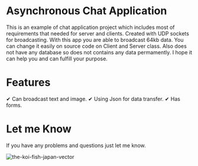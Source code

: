 # Asynchronous Chat Application
This is an example of chat application project which includes most of requirements that needed for server and clients. Created with UDP sockets for broadcasting. 
 With this app you are able to broadcast 64kb data. You can change it easily on source code on Client and Server class. Also does not have any database so does not contains any data permamently. I hope it can help you and can fulfill your purpose. 

# Features
✔ Can broadcast text and image.
✔ Using Json for data transfer.
✔ Has forms.

# Let me Know 
If you have any problems and questions just let me know. 


![the-koi-fish-japan-vector](https://user-images.githubusercontent.com/86743390/154522905-ce4cca8b-bbb5-47db-a439-4cff0592c53c.jpg)
